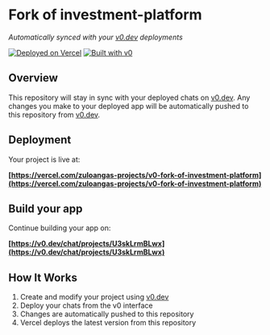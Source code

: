 # Fork of investment-platform

*Automatically synced with your [v0.dev](https://v0.dev) deployments*

[![Deployed on Vercel](https://img.shields.io/badge/Deployed%20on-Vercel-black?style=for-the-badge&logo=vercel)](https://vercel.com/zuloangas-projects/v0-fork-of-investment-platform)
[![Built with v0](https://img.shields.io/badge/Built%20with-v0.dev-black?style=for-the-badge)](https://v0.dev/chat/projects/U3skLrmBLwx)

## Overview

This repository will stay in sync with your deployed chats on [v0.dev](https://v0.dev).
Any changes you make to your deployed app will be automatically pushed to this repository from [v0.dev](https://v0.dev).

## Deployment

Your project is live at:

**[https://vercel.com/zuloangas-projects/v0-fork-of-investment-platform](https://vercel.com/zuloangas-projects/v0-fork-of-investment-platform)**

## Build your app

Continue building your app on:

**[https://v0.dev/chat/projects/U3skLrmBLwx](https://v0.dev/chat/projects/U3skLrmBLwx)**

## How It Works

1. Create and modify your project using [v0.dev](https://v0.dev)
2. Deploy your chats from the v0 interface
3. Changes are automatically pushed to this repository
4. Vercel deploys the latest version from this repository
